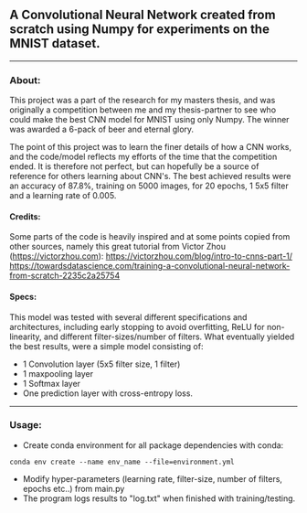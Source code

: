 ## A Convolutional Neural Network created from scratch using Numpy for experiments on the MNIST dataset.
---
### About: 
This project was a part of the research for my masters thesis, and was originally a competition between me and my thesis-partner to see who could make the best CNN model for MNIST using only Numpy. 
The winner was awarded a 6-pack of beer and eternal glory. 

The point of this project was to learn the finer details of how a CNN works, and the code/model reflects my efforts of the time that the competition ended. It is therefore not perfect, but can hopefully be a source of reference for others learning about CNN's. 
The best achieved results were an accuracy of 87.8%, training on 5000 images, for 20 epochs, 1 5x5 filter and a learning rate of 0.005.
#### Credits: 
Some parts of the code is heavily inspired and at some points copied from other sources, namely this great tutorial from Victor Zhou (https://victorzhou.com): 
https://victorzhou.com/blog/intro-to-cnns-part-1/
https://towardsdatascience.com/training-a-convolutional-neural-network-from-scratch-2235c2a25754

#### Specs: 
This model was tested with several different specifications and architectures, including early stopping to avoid overfitting, ReLU for non-linearity, and different filter-sizes/number of filters. What eventually yielded the best results, were a simple model consisting of: 
- 1 Convolution layer (5x5 filter size, 1 filter)
- 1 maxpooling layer
- 1 Softmax layer
- One prediction layer with cross-entropy loss.

---
### Usage: 
- Create conda environment for all package dependencies with conda: 
```
conda env create --name env_name --file=environment.yml
```
- Modify hyper-parameters (learning rate, filter-size, number of filters, epochs etc..) from main.py
- The program logs results to "log.txt" when finished with training/testing. 


